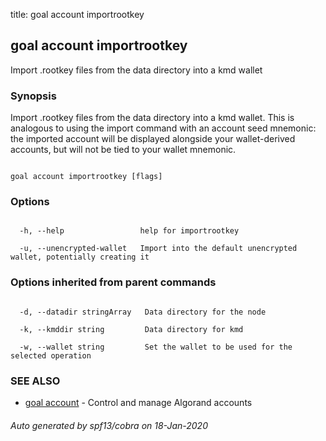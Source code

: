 title: goal account importrootkey
## goal account importrootkey



Import .rootkey files from the data directory into a kmd wallet



### Synopsis



Import .rootkey files from the data directory into a kmd wallet. This is analogous to using the import command with an account seed mnemonic: the imported account will be displayed alongside your wallet-derived accounts, but will not be tied to your wallet mnemonic.



```

goal account importrootkey [flags]

```



### Options



```

  -h, --help                 help for importrootkey

  -u, --unencrypted-wallet   Import into the default unencrypted wallet, potentially creating it

```



### Options inherited from parent commands



```

  -d, --datadir stringArray   Data directory for the node

  -k, --kmddir string         Data directory for kmd

  -w, --wallet string         Set the wallet to be used for the selected operation

```



### SEE ALSO



* [goal account](../../account/account/)	 - Control and manage Algorand accounts


###### Auto generated by spf13/cobra on 18-Jan-2020

